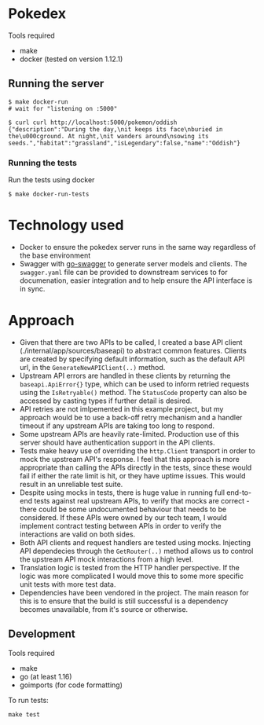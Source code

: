 # Pokedex

Tools required
- make
- docker (tested on version 1.12.1)

## Running the server

```
$ make docker-run
# wait for "listening on :5000"

$ curl curl http://localhost:5000/pokemon/oddish
{"description":"During the day,\nit keeps its face\nburied in the\u000cground. At night,\nit wanders around\nsowing its seeds.","habitat":"grassland","isLegendary":false,"name":"Oddish"}
```

### Running the tests

Run the tests using docker
```
$ make docker-run-tests
```

# Technology used
- Docker to ensure the pokedex server runs in the same way regardless of the base environment
- Swagger with [go-swagger](https://goswagger.io/) to generate server models and clients. The `swagger.yaml` file can be provided to downstream services to for documenation, easier integration and to help ensure the API interface is in sync.


# Approach
- Given that there are two APIs to be called, I created a base API client (./internal/app/sources/baseapi) to abstract common features. Clients are created by specifying default information, such as the default API url, in the `GenerateNewAPIClient(..)` method. 
- Upstream API errors are handled in these clients by returning the `baseapi.ApiError{}` type, which can be used to inform retried requests using the `IsRetryable()` method. The `StatusCode` property can also be accessed by casting types if further detail is desired. 
- API retries are not imlpemented in this example project, but my approach would be to use a back-off retry mechanism and a handler timeout if any upstream APIs are taking too long to respond.
- Some upstream APIs are heavily rate-limited. Production use of this server should have authentication support in the API clients. 
- Tests make heavy use of overriding the `http.Client` transport in order to mock the upstream API's response. I feel that this approach is more appropriate than calling the APIs directly in the tests, since these would fail if either the rate limit is hit, or they have uptime issues. This would result in an unreliable test suite.
- Despite using mocks in tests, there is huge value in running full end-to-end tests against  real upstream APIs, to verify that mocks are correct - there could be some undocumented behaviour that needs to be considered. If these APIs were owned by our tech team, I would implement contract testing between APIs in order to verify the interactions are valid on both sides. 
- Both API clients and request handlers are tested using mocks. Injecting API dependecies through the `GetRouter(..)` method allows us to control the upstream API mock interactions from a high level. 
- Translation logic is tested from the HTTP handler perspective. If the logic was more complicated I would move this to some more specific unit tests with more test data.
- Dependencies have been vendored in the project. The main reason for this is to ensure that the build is still successful is a dependency becomes unavailable, from it's source or otherwise.

## Development
Tools required
- make
- go (at least 1.16)
- goimports (for code formatting)

To run tests:

`make test`
